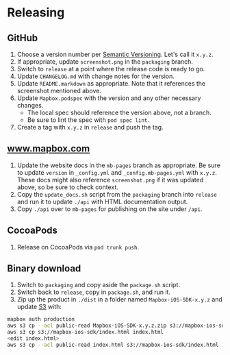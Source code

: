 # Releasing

## GitHub

1. Choose a version number per [Semantic Versioning](http://semver.org/). Let's call it `x.y.z`. 
1. If appropriate, update `screenshot.png` in the `packaging` branch. 
1. Switch to `release` at a point where the release code is ready to go. 
1. Update `CHANGELOG.md` with change notes for the version. 
1. Update `README.markdown` as appropriate. Note that it references the screenshot mentioned above. 
1. Update `Mapbox.podspec` with the version and any other necessary changes. 
    - The local spec should reference the version above, not a branch. 
    - Be sure to lint the spec with `pod spec lint`. 
1. Create a tag with `x.y.z` in `release` and push the tag. 

## www.mapbox.com

1. Update the website docs in the `mb-pages` branch as appropriate. Be sure to update `version` in `_config.yml` and `_config.mb-pages.yml` with `x.y.z`. These docs might also reference `screenshot.png` if it was updated above, so be sure to check context. 
1. Copy the `update_docs.sh` script from the `packaging` branch into `release` and run it to update `./api` with HTML documentation output. 
1. Copy `./api` over to `mb-pages` for publishing on the site under `/api`. 

## CocoaPods

1. Release on CocoaPods via `pod trunk push`. 

## Binary download

1. Switch to `packaging` and copy aside the `package.sh` script. 
1. Switch back to `release`, copy in `package.sh`, and run it. 
1. Zip up the product in `./dist` in a folder named `Mapbox-iOS-SDK-x.y.z` and update [S3](http://mapbox-ios-sdk.s3.amazonaws.com/index.html) with:

```bash
mapbox auth production
aws s3 cp --acl public-read Mapbox-iOS-SDK-x.y.z.zip s3://mapbox-ios-sdk/Mapbox-iOS-SDK-x.y.z.zip.
aws s3 cp s3://mapbox-ios-sdk/index.html index.html
<edit index.html>
aws s3 cp --acl public-read index.html s3://mapbox-ios-sdk/index.html
```
